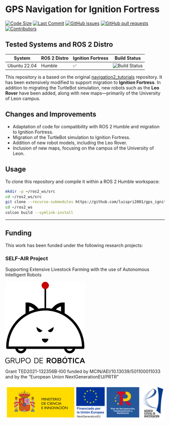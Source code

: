 # GPS Navigation for Ignition Fortress

[![Code Size](https://img.shields.io/github/languages/code-size/luispri2001/gps_ignition_simulation.svg)](https://github.com/luispri2001/gps_ignition_simulation) [![Last Commit](https://img.shields.io/github/last-commit/luispri2001/gps_ignition_simulation.svg)](https://github.com/luispri2001/gps_ignition_simulation/commits/main) [![GitHub issues](https://img.shields.io/github/issues/luispri2001/gps_ignition_simulation)](https://github.com/luispri2001/gps_ignition_simulation/issues) [![GitHub pull requests](https://img.shields.io/github/issues-pr/luispri2001/gps_ignition_simulation)](https://github.com/luispri2001/gps_ignition_simulation/pulls) [![Contributors](https://img.shields.io/github/contributors/luispri2001/gps_ignition_simulation.svg)](https://github.com/luispri2001/gps_ignition_simulation/graphs/contributors)

## Tested Systems and ROS 2 Distro
| System        | ROS 2 Distro | Ignition Fortress | Build Status |
|---------------|--------------|-------------------|--------------|
| Ubuntu 22.04  | Humble       | ✅                | ![Build Status](https://github.com/luispri2001/gps_ignition_simulation/actions/workflows/main.yml/badge.svg?branch=main) |

This repository is a based on the original [navigation2_tutorials](https://github.com/ros-planning/navigation2_tutorials) repository. It has been extensively modified to support migration to **Ignition Fortress**. In addition to migrating the TurtleBot simulation, new robots such as the **Leo Rover** have been added, along with new maps—primarily of the University of Leon campus.

## Changes and Improvements
- Adaptation of code for compatibility with ROS 2 Humble and migration to Ignition Fortress.
- Migration of the TurtleBot simulation to Ignition Fortress.
- Addition of new robot models, including the Leo Rover.
- Inclusion of new maps, focusing on the campus of the University of Leon.

## Usage
To clone this repository and compile it within a ROS 2 Humble workspace:

```sh
mkdir -p ~/ros2_ws/src
cd ~/ros2_ws/src
git clone --recurse-submodules https://github.com/luispri2001/gps_ignition_simulation.git
cd ~/ros2_ws
colcon build --symlink-install
```

---

## Funding

This work has been funded under the following research projects:

### SELF-AIR Project

Supporting Extensive Livestock Farming with the use of Autonomous Intelligent Robots

<img src="https://raw.githubusercontent.com/shepherd-robot/.github/main/profile/robotics_wolf_minimal.png" alt="SELF_AIR_logo" width="50%" height="50%">

Grant TED2021-132356B-I00 funded by MCIN/AEI/10.13039/501100011033 and by the “European Union NextGenerationEU/PRTR”

![SELF_AIR_EU eu_logo](https://raw.githubusercontent.com/shepherd-robot/.github/main/profile/micin-financiadoUEnextgeneration-prtr-aei.png)
